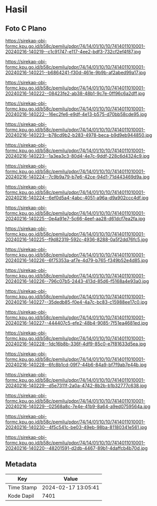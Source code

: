 # Hasil

## Foto C Plano

https://sirekap-obj-formc.kpu.go.id/b58c/pemilu/pdpr/74/14/01/10/10/7414011010001-20240216-140219--c1c91747-e117-4ee2-bdf3-732cf2ef4f87.jpg

https://sirekap-obj-formc.kpu.go.id/b58c/pemilu/pdpr/74/14/01/10/10/7414011010001-20240216-140221--b6864241-f30d-461e-9b9b-af2abed99a17.jpg

https://sirekap-obj-formc.kpu.go.id/b58c/pemilu/pdpr/74/14/01/10/10/7414011010001-20240216-140222--08423fe2-ab38-48b1-9c7e-0ff96c6a2dff.jpg

https://sirekap-obj-formc.kpu.go.id/b58c/pemilu/pdpr/74/14/01/10/10/7414011010001-20240216-140222--16ec2fe6-e9df-4e13-b575-d70bb58cde95.jpg

https://sirekap-obj-formc.kpu.go.id/b58c/pemilu/pdpr/74/14/01/10/10/7414011010001-20240216-140223--b78cd9b2-b283-4978-beca-b9d9eb944850.jpg

https://sirekap-obj-formc.kpu.go.id/b58c/pemilu/pdpr/74/14/01/10/10/7414011010001-20240216-140223--1a3ea3c3-80d4-4e7c-9ddf-228c6d4324c9.jpg

https://sirekap-obj-formc.kpu.go.id/b58c/pemilu/pdpr/74/14/01/10/10/7414011010001-20240216-140224--7c9b9a79-b7e6-42ce-94d1-71d443469d9a.jpg

https://sirekap-obj-formc.kpu.go.id/b58c/pemilu/pdpr/74/14/01/10/10/7414011010001-20240216-140224--6ef0d5a4-4abc-4051-a96a-d9a902ccc4df.jpg

https://sirekap-obj-formc.kpu.go.id/b58c/pemilu/pdpr/74/14/01/10/10/7414011010001-20240216-140225--0e4a91e7-5c66-4eef-aa28-d61dcf7ea2fa.jpg

https://sirekap-obj-formc.kpu.go.id/b58c/pemilu/pdpr/74/14/01/10/10/7414011010001-20240216-140225--f9d82319-592c-4936-8288-0a5f2dd76fc5.jpg

https://sirekap-obj-formc.kpu.go.id/b58c/pemilu/pdpr/74/14/01/10/10/7414011010001-20240216-140226--6f75353a-af7e-4d79-b765-f349b52e4d85.jpg

https://sirekap-obj-formc.kpu.go.id/b58c/pemilu/pdpr/74/14/01/10/10/7414011010001-20240216-140226--796c07b5-2443-413d-85d6-f5168a4e93a0.jpg

https://sirekap-obj-formc.kpu.go.id/b58c/pemilu/pdpr/74/14/01/10/10/7414011010001-20240216-140227--35dedb85-f0e4-4a7c-bc83-c15988ee17c0.jpg

https://sirekap-obj-formc.kpu.go.id/b58c/pemilu/pdpr/74/14/01/10/10/7414011010001-20240216-140227--444407c5-efe2-48b4-9085-7f51ea4681ed.jpg

https://sirekap-obj-formc.kpu.go.id/b58c/pemilu/pdpr/74/14/01/10/10/7414011010001-20240216-140228--1dc16b8b-336f-4df9-85c0-e7f81633d5ea.jpg

https://sirekap-obj-formc.kpu.go.id/b58c/pemilu/pdpr/74/14/01/10/10/7414011010001-20240216-140228--6fc8b1cd-09f7-44b6-84a9-bf7f9ab7e44b.jpg

https://sirekap-obj-formc.kpu.go.id/b58c/pemilu/pdpr/74/14/01/10/10/7414011010001-20240216-140229--d5e7311f-2a0a-4742-8b2b-b1b32777c638.jpg

https://sirekap-obj-formc.kpu.go.id/b58c/pemilu/pdpr/74/14/01/10/10/7414011010001-20240216-140229--02568a8c-7e4e-41b9-8a64-a9ed0759564a.jpg

https://sirekap-obj-formc.kpu.go.id/b58c/pemilu/pdpr/74/14/01/10/10/7414011010001-20240216-140230--4f5c541c-be03-49eb-98ba-81180341e561.jpg

https://sirekap-obj-formc.kpu.go.id/b58c/pemilu/pdpr/74/14/01/10/10/7414011010001-20240216-140220--48201591-d2db-4467-89b1-4daffcb4b70d.jpg


## Metadata

| Key        | Value               |
| ---------- | ------------------- |
| Time Stamp | 2024-02-17 13:05:41 |
| Kode Dapil | 7401                |



